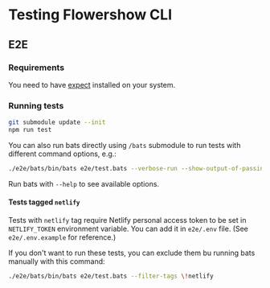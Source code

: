 # Testing Flowershow CLI

## E2E

### Requirements

You need to have [expect](https://linux.die.net/man/1/expect) installed on your system.

### Running tests

``` sh
git submodule update --init
npm run test
```

You can also run bats directly using `/bats` submodule to run tests with different command options, e.g.:

``` sh
./e2e/bats/bin/bats e2e/test.bats --verbose-run --show-output-of-passing-tests
```

Run bats with `--help` to see available options.

#### Tests tagged `netlify`

Tests with `netlify` tag require Netlify personal access token to be set in `NETLIFY_TOKEN` environment variable. You can add it in `e2e/.env` file. (See `e2e/.env.example` for reference.)

If you don't want to run these tests, you can exclude them bu running bats manually with this command:

``` sh
./e2e/bats/bin/bats e2e/test.bats --filter-tags \!netlify
```
